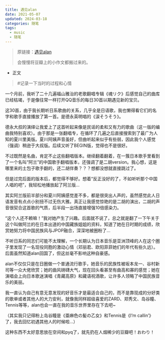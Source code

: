 ```yaml
---
title: 遇见alan
date: 2021-05-07
updated: 2024-03-18
categories: 随笔
tags:
  - music
  - 随笔
---
```


> 原链接：[遇见alan](https://www.douban.com/note/802138574/?_i=076649371LhkTj)
>
> 会慢慢将豆瓣上的小作文都搬过来的。

- 正文

> #记录一下当时的过程和心情

一个月前，我听了二十几遍福山雅治的老歌翻唱专辑《魂リク》后感觉自己的曲库已经枯竭，于是像往常一样打开QQ音乐的每日30首以期遇见新的宝贝。

这30首，由于我长期听日系歌曲的关系，几乎全是日语歌，我也懒得看它们的名字和歌手直接播放了第一首。是德永英明唱的《涙そうそう》。

德永大叔的演绎让我爱上了这首听起来像是民谣的柔和又有力的歌曲（这一版的编曲我特别喜欢）。由于那是一张翻唱专，在循环了几遍之后直接搜索到了最广为人知的夏川里美版。夏川阿姨声音虽好，但曲听起来似乎有些弱，因此我个人感觉（强调）稍逊于大叔版。后续又听了BEGIN版，觉得也不是很好。

不过既然是名曲，肯定不止这些翻唱版本。继续翻着翻着，在一簇日本歌手里看到了一个名叫“阿兰”的中国歌手翻唱版本，还强调了是二胡version。我心想，这是哪里来的土包子歌手翻的，还二胡伴奏？？？想都没想就直接跳过了。

但是过完后面的版本后，都觉得不够好。想着“反正没好的了，不如听听那个中国人唱的吧”，我轻松地播放起了阿兰版...

其实阿兰版前半部分和夏川阿姨感觉差不多，都是很突出人声的，虽然感觉此人日语发音有点点小别扭不过无伤大雅。真正让我感觉惊艳的是二胡的演出，二胡的声音很契合这首歌的气质，后半段一出场直接增强10倍感染力。

“这个人还不赖嘛！”我对她产生了兴趣。后面就不说了，总之就是翻了一下午关于这个叫做阿兰的在日本出道的中国藏族姐姐的资料，知道了她在日时期的成绩，欣赏她努力将中国民族风与JPOP融合，深深地被圈粉了...

不听日系的同志们可能不太理解，一个长期认为日本音乐是亚洲顶峰的人在这个圈子里发现了一名现役同胞的激动心情（邓丽君、欧阳菲菲她们的年代有些久远）。后面虽然知道alan回国了，但这丝毫不影响这种自豪感。

alan不仅仅只是在日圈做一个普通流行歌手，她音乐的民族性被坂本龙一、谷村新司等一众大佬欣赏；她的曲风磅礴大气，现在回头看甚至有曲高和寡的感觉；她在演唱会上向日本歌迷演唱《青藏高原》和藏语祝酒歌，让许多人领略了中国民族音乐的美丽。

我一直认为自己有意无意发现的好音乐才是最适合自己的，而不是靠现成的分好类的歌单或者其他人的大力安利，就像我同样超级喜爱的ZARD、郑秀文、岛谷瞳、Tennis等等，alan也会一直在我的音乐世界里存在下去吧~

（其实我只记得粉上岛谷瞳是《亜麻色の髪の乙女》和Tennis是《I’m callin’》了，我去回忆初遇其他人的时候啦...）

这种东西不太好意思放在空间和pyq了，就先扔在人烟稀少的豆瓣吧！おわり！